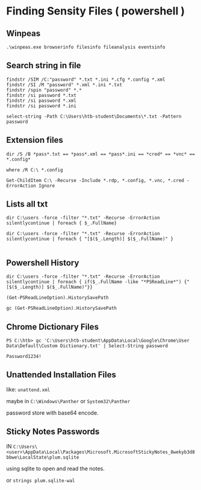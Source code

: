 # Finding Sensity Files ( powershell )


## Winpeas

```
.\winpeas.exe browserinfo filesinfo fileanalysis eventsinfo
```

## Search string in file 

```
findstr /SIM /C:"password" *.txt *.ini *.cfg *.config *.xml
findstr /SI /M "password" *.xml *.ini *.txt
findstr /spin "password" *.*
findstr /si password *.txt
findstr /si password *.xml
findstr /si password *.ini

select-string -Path C:\Users\htb-student\Documents\*.txt -Pattern password
```


## Extension files

```
dir /S /B *pass*.txt == *pass*.xml == *pass*.ini == *cred* == *vnc* == *.config*

where /R C:\ *.config

Get-ChildItem C:\ -Recurse -Include *.rdp, *.config, *.vnc, *.cred -ErrorAction Ignore
```

## Lists all txt

```
dir C:\users -force -filter "*.txt" -Recurse -ErrorAction silentlycontinue | foreach { $_.FullName} 

dir C:\users -force -filter "*.txt" -Recurse -ErrorAction silentlycontinue | foreach { "[$($_.Length)] $($_.FullName)" } 


```
## Powershell History

```
dir C:\users -force -filter "*.txt" -Recurse -ErrorAction silentlycontinue | foreach { if($_.FullName -like "*PSReadLine*") {"[$($_.Length)] $($_.FullName)"}} 

(Get-PSReadLineOption).HistorySavePath

gc (Get-PSReadLineOption).HistorySavePath
```

## Chrome Dictionary Files

```
PS C:\htb> gc 'C:\Users\htb-student\AppData\Local\Google\Chrome\User Data\Default\Custom Dictionary.txt' | Select-String password

Password1234!
```

## Unattended Installation Files

like: `unattend.xml`

maybe in `C:\Windows\Panther` or `System32\Panther`

password store with base64 encode.

## Sticky Notes Passwords

IN `C:\Users\<user>\AppData\Local\Packages\Microsoft.MicrosoftStickyNotes_8wekyb3d8bbwe\LocalState\plum.sqlite`

using sqlite to open and read the notes.

or `strings plum.sqlite-wal`
